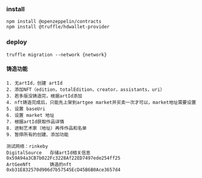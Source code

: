 ### install

    npm install @openzeppelin/contracts
    npm install @truffle/hdwallet-provider

### deploy

    truffle migration --network {network}


#### 铸造功能

    1. 无artId，创建 artId
    2. 添加NFT（edition，totalEdition，creator，assistants，uri）
    3. 若多版没铸造完，根据artId添加
    4. nft铸造完成后，只能先上架到artgee market并买卖一次才可以，market地址需要设置
    5. 设置 baseUri
    6. 设置 market 地址
    7. 根据artId获取作品详情
    8. 进制艺术家（地址）再传作品和名单
    9. 暂停所有的创建、添加功能

    测试网络：rinkeby 
    DigitalSource   存储artId相关信息
    0x59A94a3CB7b022Fc3228Af22ED7497ede254ff25
    ArtGeeNft       铸造的nft
    0xb31E832570d906d7b57545EcD45B6B0Ace3657d4